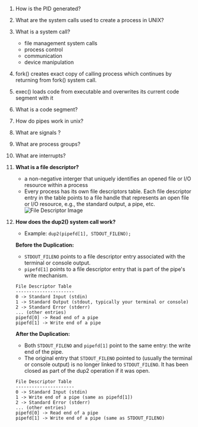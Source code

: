 1. How is the PID generated?
2. What are the system calls used to create a process in UNIX?
3. What is a system call?
   - file management system calls
   - process control
   - communication
   - device manipulation
  
4. fork() creates exact copy of calling process which continues by returning from fork() system call.
5. exec() loads code from executable and overwrites its current code segment with it
6. What is a code segment?
7. How do pipes work in unix?
8. What are signals ?
9. What are process groups?
10. What are interrupts?

11. **What is a file descriptor?**
    - a non-negative interger that uniquely identifies an opened file or I/O resource within a process
    - Every process has its own file descriptors table. Each file descriptor entry in the table points to a file handle that represents an open file or I/O resource, e.g., the standard output, a pipe, etc.
    ![File Descriptor Image](https://github.com/debamitra/debs-notes/assets/2363934/51415b79-863c-4e40-a763-d0a78e576db9)

13. **How does the dup2() system call work?**
    - Example: `dup2(pipefd[1], STDOUT_FILENO);`

    **Before the Duplication:**
    - `STDOUT_FILENO` points to a file descriptor entry associated with the terminal or console output.
    - `pipefd[1]` points to a file descriptor entry that is part of the pipe's write mechanism.

    ```
    File Descriptor Table
    ----------------------
    0 -> Standard Input (stdin)
    1 -> Standard Output (stdout, typically your terminal or console)
    2 -> Standard Error (stderr)
    ... (other entries)
    pipefd[0] -> Read end of a pipe
    pipefd[1] -> Write end of a pipe
    ```

    **After the Duplication:**
    - Both `STDOUT_FILENO` and `pipefd[1]` point to the same entry: the write end of the pipe.
    - The original entry that `STDOUT_FILENO` pointed to (usually the terminal or console output) is no longer linked to `STDOUT_FILENO`. It has been closed as part of the dup2 operation if it was open.

    ```
    File Descriptor Table
    ----------------------
    0 -> Standard Input (stdin)
    1 -> Write end of a pipe (same as pipefd[1])
    2 -> Standard Error (stderr)
    ... (other entries)
    pipefd[0] -> Read end of a pipe
    pipefd[1] -> Write end of a pipe (same as STDOUT_FILENO)
    ```



